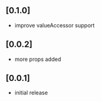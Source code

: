 ## [0.1.0]

* improve valueAccessor support

## [0.0.2]

* more props added

## [0.0.1]

* initial release
